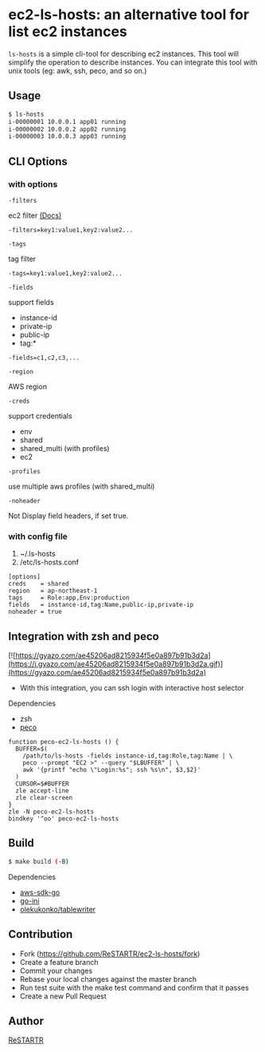 ec2-ls-hosts: an alternative tool for list ec2 instances
====

`ls-hosts` is a simple cli-tool for describing ec2 instances.
This tool will simplify the operation to describe instances.
You can integrate this tool with unix tools (eg: awk, ssh, peco, and so on.)

Usage
----

```bash
$ ls-hosts
i-00000001 10.0.0.1 app01 running
i-00000002 10.0.0.2 app02 running
i-00000003 10.0.0.3 app03 running
```

CLI Options
----

### with options

`-filters`

ec2 filter  [(Docs)](http://docs.aws.amazon.com/sdk-for-go/api/service/ec2.html#type-DescribeInstancesInput)

```
-filters=key1:value1,key2:value2...
```

`-tags`

tag filter

```
-tags=key1:value1,key2:value2...
```

`-fields`

support fields

- instance-id
- private-ip
- public-ip
- tag:*

```
-fields=c1,c2,c3,...
```

`-region`

AWS region

`-creds`

support credentials

- env
- shared
- shared_multi (with profiles)
- ec2

`-profiles`

use multiple aws profiles (with shared_multi)

`-noheader`

Not Display field headers, if set true.

### with config file

1. ~/.ls-hosts
1. /etc/ls-hosts.conf

```
[options]
creds    = shared
region   = ap-northeast-1
tags     = Role:app,Env:production
fields   = instance-id,tag:Name,public-ip,private-ip
noheader = true
```

Integration with zsh and peco
----

[![https://gyazo.com/ae45206ad8215934f5e0a897b91b3d2a](https://i.gyazo.com/ae45206ad8215934f5e0a897b91b3d2a.gif)](https://gyazo.com/ae45206ad8215934f5e0a897b91b3d2a)

- With this integration, you can ssh login with interactive host selector

Dependencies

- zsh
- [peco](https://github.com/peco/peco)

```~/.zshrc
function peco-ec2-ls-hosts () {
  BUFFER=$(
    /path/to/ls-hosts -fields instance-id,tag:Role,tag:Name | \
    peco --prompt "EC2 >" --query "$LBUFFER" | \
    awk '{printf "echo \"Login:%s"; ssh %s\n", $3,$2}'
  )
  CURSOR=$#BUFFER
  zle accept-line
  zle clear-screen
}
zle -N peco-ec2-ls-hosts
bindkey '^oo' peco-ec2-ls-hosts
```

Build
----

```bash
$ make build (-B)
```

Dependencies

- [aws-sdk-go](https://github.com/aws/aws-sdk-go)
- [go-ini](https://github.com/go-ini/ini)
- [olekukonko/tablewriter](https://github.com/olekukonko/tablewriter)

Contribution
----

- Fork (https://github.com/ReSTARTR/ec2-ls-hosts/fork)
- Create a feature branch
- Commit your changes
- Rebase your local changes against the master branch
- Run test suite with the make test command and confirm that it passes
- Create a new Pull Request

Author
----

[ReSTARTR](https://github.com/ReSTARTR)

